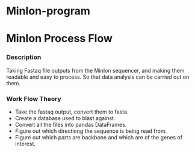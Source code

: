 # MinIon-program

<h1> MinIon Process Flow </h1>

<h3>Description</h3>

</p>Taking Fastaq file outputs from the MinIon sequencer, and making them readable and easy to process. So that data analysis can be carried out on them.</p>

<h3>Work Flow Theory</h3>
<ul>
<li>Take the fastaq output, convert them to fasta.</li>
<li>Create a database used to blast against.</li>
<li>Convert all the files into pandas DataFrames.</li>
<li>Figure out which directiong the sequence is being read from. </li>
<li>Figure out which parts are backbone and which are of the genes of interest. </li>
</ul>
